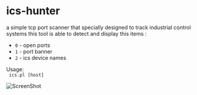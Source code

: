 # ics-hunter
a simple tcp port scanner that specially designed to track industrial control systems 
this tool is able to detect and display this items :

<ul>
<li><code>0</code> - open ports</li>
<li><code>1</code> - port banner</li>
<li><code>2</code> - ics device names</li>
</ul>
Usage:
<code>
 ics.pl [host]
</code>


![ScreenShot](https://cloud.githubusercontent.com/assets/16362504/16658076/353cb94c-447a-11e6-829b-b8035a3345ff.jpg)

